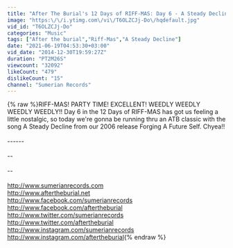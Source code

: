 ```yaml
---
title: "After The Burial's 12 Days of RIFF-MAS: Day 6 - A Steady Decline"
image: "https:\/\/i.ytimg.com\/vi\/T6OLZCJj-Do\/hqdefault.jpg"
vid_id: "T6OLZCJj-Do"
categories: "Music"
tags: ["After the burial","Riff-Mas","A Steady Decline"]
date: "2021-06-19T04:53:30+03:00"
vid_date: "2014-12-30T19:59:27Z"
duration: "PT2M26S"
viewcount: "32092"
likeCount: "479"
dislikeCount: "15"
channel: "Sumerian Records"
---
```

{% raw %}RIFF-MAS! PARTY TIME! EXCELLENT! WEEDLY WEEDLY WEEDLY WEEDLY!! Day 6 in the 12 Days of RIFF-MAS has got us feeling a little nostalgic, so today we're gonna be running thru an ATB classic with the song A Steady Decline from our 2006 release Forging A Future Self. Chyea!!<br /><br />------<br /><br />--<br /><br />--<br /><br /><a rel="nofollow" target="blank" href="http://www.sumerianrecords.com">http://www.sumerianrecords.com</a><br /><a rel="nofollow" target="blank" href="http://www.aftertheburial.net">http://www.aftertheburial.net</a><br /><a rel="nofollow" target="blank" href="http://www.facebook.com/sumerianrecords">http://www.facebook.com/sumerianrecords</a><br /><a rel="nofollow" target="blank" href="http://www.facebook.com/aftertheburial">http://www.facebook.com/aftertheburial</a><br /><a rel="nofollow" target="blank" href="http://www.twitter.com/sumerianrecords">http://www.twitter.com/sumerianrecords</a><br /><a rel="nofollow" target="blank" href="http://www.twitter.com/aftertheburial">http://www.twitter.com/aftertheburial</a><br /><a rel="nofollow" target="blank" href="http://www.instagram.com/sumerianrecords">http://www.instagram.com/sumerianrecords</a><br /><a rel="nofollow" target="blank" href="http://www.instagram.com/aftertheburial">http://www.instagram.com/aftertheburial</a>{% endraw %}
